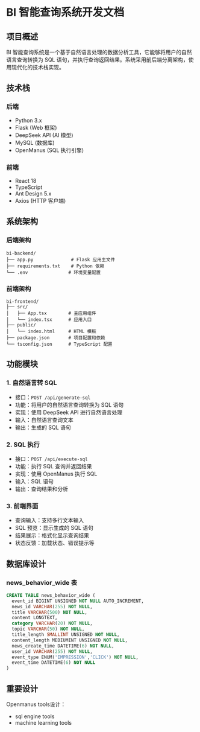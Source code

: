 # BI 智能查询系统开发文档

## 项目概述

BI 智能查询系统是一个基于自然语言处理的数据分析工具，它能够将用户的自然语言查询转换为 SQL 语句，并执行查询返回结果。系统采用前后端分离架构，使用现代化的技术栈实现。

## 技术栈

### 后端
- Python 3.x
- Flask (Web 框架)
- DeepSeek API (AI 模型)
- MySQL (数据库)
- OpenManus (SQL 执行引擎)

### 前端
- React 18
- TypeScript
- Ant Design 5.x
- Axios (HTTP 客户端)

## 系统架构

### 后端架构
```
bi-backend/
├── app.py              # Flask 应用主文件
├── requirements.txt    # Python 依赖
└── .env               # 环境变量配置
```

### 前端架构
```
bi-frontend/
├── src/
│   ├── App.tsx        # 主应用组件
│   └── index.tsx      # 应用入口
├── public/
│   └── index.html     # HTML 模板
├── package.json       # 项目配置和依赖
└── tsconfig.json      # TypeScript 配置
```

## 功能模块

### 1. 自然语言转 SQL
- 接口：`POST /api/generate-sql`
- 功能：将用户的自然语言查询转换为 SQL 语句
- 实现：使用 DeepSeek API 进行自然语言处理
- 输入：自然语言查询文本
- 输出：生成的 SQL 语句

### 2. SQL 执行
- 接口：`POST /api/execute-sql`
- 功能：执行 SQL 查询并返回结果
- 实现：使用 OpenManus 执行 SQL
- 输入：SQL 语句
- 输出：查询结果和分析

### 3. 前端界面
- 查询输入：支持多行文本输入
- SQL 预览：显示生成的 SQL 语句
- 结果展示：格式化显示查询结果
- 状态反馈：加载状态、错误提示等

## 数据库设计

### news_behavior_wide 表
```sql
CREATE TABLE news_behavior_wide (
  event_id BIGINT UNSIGNED NOT NULL AUTO_INCREMENT,
  news_id VARCHAR(255) NOT NULL,
  title VARCHAR(500) NOT NULL,
  content LONGTEXT,
  category VARCHAR(20) NOT NULL,
  topic VARCHAR(50) NOT NULL,
  title_length SMALLINT UNSIGNED NOT NULL,
  content_length MEDIUMINT UNSIGNED NOT NULL,
  news_create_time DATETIME(6) NOT NULL,
  user_id VARCHAR(255) NOT NULL,
  event_type ENUM('IMPRESSION','CLICK') NOT NULL,
  event_time DATETIME(6) NOT NULL
)
```

## 重要设计
Openmanus tools设计：
- sql engine tools
- machine learning tools